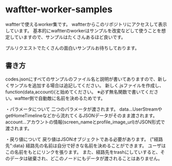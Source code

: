 # waftter-worker-samples
waftterで使えるworker集です。
waftterからこのリポジトリにアクセスして表示しています。
基本的にwaftterのworkerはサンプルを改変などして使うことを想定していますので、サンプルはたくさんあるほど良いです。

プルリクエストでたくさんの面白いサンプルお待ちしております。

## 書き方
codes.jsonにすべてのサンプルのファイル名と説明が書いてありますので、新しくサンプルを追加する場合は追記してください。
新しく.jsファイルを作成し、function(data,account){と始めてください。
※必ず無名関数で書いてください。waftter側で自動敵に名前を決めるためです。

・パラメータについて
二つのパラメータが渡されます。
data...UserStreamやgetHomeTimelineなどから流れてくるJSONデータがそのまま渡されます。
account...アカウントの情報(screen_nameとprofile_image_url)がJSON形式で渡されます。

・戻り値について
戻り値はJSONオブジェクトである必要があります。
{"経路先":data}
経路先の名前は自分で好きな名前を決めることができます。
ユーザはこの名前をもとにリンクを張ります。
また、経路先をtrashにしていすると、そのデータは破棄され、どこのノードにもデータが渡されることはありません。
